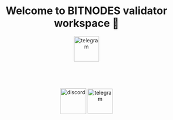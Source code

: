 <h1 align="center"> Welcome to BITNODES validator workspace 🔧 </h1> 

<div align="center"> 
<img align="center" src='https://github.com/opsmanager1/BITNODES_resources/blob/main/logo/BITlogo.png' alt='telegram' height='68'>
 <br />
 <br />
 <br />
 </div>
 
#
 <div align="center">
 
[<img align="center" src="https://user-images.githubusercontent.com/44331529/190991117-92cba33a-637c-4870-b652-34d255f87995.png" alt='discord' height='70'>](https://discordapp.com/users/765663833049661530) [<img align="center" src='[https://user-images.githubusercontent.com/44331529/190991712-4d6212ff-3a9d-422d-8b33-739ac76c00d8.png](https://www.google.com/url?sa=i&url=https%3A%2F%2Fwww.cleanpng.com%2Fpng-x-logo-logo-brand-identity-company-organization-bl-7946611%2F&psig=AOvVaw2MvmlQXB-i5ox5mH3cQ-Nj&ust=1737292845951000&source=images&opi=89978449)' alt='telegram' height='68'>](https://t.me/STAVRRR)
<br />
<br />
  </div>
</div>

#

<!--
**opsmanager1/opsmanager1** is a ✨ _special_ ✨ repository because its `README.md` (this file) appears on your GitHub profile.

Here are some ideas to get you started:

- 🔭 I’m currently working on ...
- 🌱 I’m currently learning ...
- 👯 I’m looking to collaborate on ...
- 🤔 I’m looking for help with ...
- 💬 Ask me about ...
- 📫 How to reach me: ...
- 😄 Pronouns: ...
- ⚡ Fun fact: ...
-->
